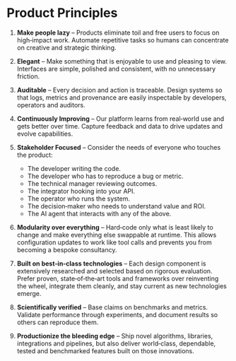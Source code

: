 # Product Principles

1. **Make people lazy** – Products eliminate toil and free users to focus on high‑impact work. Automate repetitive tasks so humans can concentrate on creative and strategic thinking.

2. **Elegant** – Make something that is enjoyable to use and pleasing to view. Interfaces are simple, polished and consistent, with no unnecessary friction.

3. **Auditable** – Every decision and action is traceable. Design systems so that logs, metrics and provenance are easily inspectable by developers, operators and auditors.

4. **Continuously Improving** – Our platform learns from real‑world use and gets better over time. Capture feedback and data to drive updates and evolve capabilities.

5. **Stakeholder Focused** – Consider the needs of everyone who touches the product:

   * The developer writing the code.
   * The developer who has to reproduce a bug or metric.
   * The technical manager reviewing outcomes.
   * The integrator hooking into your API.
   * The operator who runs the system.
   * The decision‑maker who needs to understand value and ROI.
   * The AI agent that interacts with any of the above.

6. **Modularity over everything** – Hard‑code only what is least likely to change and make everything else swappable at runtime. This allows configuration updates to work like tool calls and prevents you from becoming a bespoke consultancy.

7. **Built on best‑in‑class technologies** – Each design component is extensively researched and selected based on rigorous evaluation. Prefer proven, state‑of‑the‑art tools and frameworks over reinventing the wheel, integrate them cleanly, and stay current as new technologies emerge.

8. **Scientifically verified** – Base claims on benchmarks and metrics. Validate performance through experiments, and document results so others can reproduce them.

9. **Productionize the bleeding edge** – Ship novel algorithms, libraries, integrations and pipelines, but also deliver world‑class, dependable, tested and benchmarked features built on those innovations.
